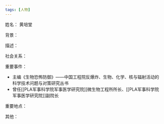 ```yaml
---
tags: [人物]
---
```


姓名：
黄培堂

背景：

描述：

社会关系：

重要事件：
- 主编《生物恐怖防御》——中国工程院反爆炸、生物、化学、核与辐射活动的科学技术问题与对策研究丛书
- 曾任[[PLA军事科学院军事医学研究院]]微生物工程所所长、[[PLA军事科学院军事医学研究院]]副院长

重要地点：

其他：
